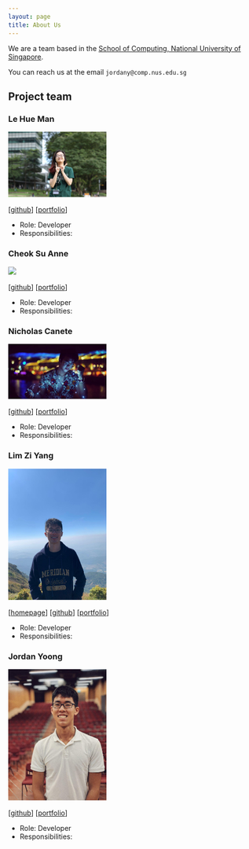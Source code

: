 ```yaml
---
layout: page
title: About Us
---
```


We are a team based in the [School of Computing, National University of Singapore](http://www.comp.nus.edu.sg).

You can reach us at the email `jordany@comp.nus.edu.sg`

## Project team

### Le Hue Man

<img src="images/lettuceman4.png" width="200px">

[[github](https://github.com/lettuceman4)]
[[portfolio](team/man-cv.pdf)]

* Role: Developer
* Responsibilities: 

### Cheok Su Anne

<img src="images/cheoksuanne.png" width="200px">

[[github](https://github.com/cheoksuanne)]
[[portfolio](team/johndoe.md)]

* Role: Developer
* Responsibilities: 

### Nicholas Canete

<img src="images/nicholas-gcc.png" width="200px">

[[github](https://github.com/nicholas-gcc)] 
[[portfolio](team/nic-cv.pdf)]

* Role: Developer
* Responsibilities:

### Lim Zi Yang

<img src="images/ziyang-98.png" width="200px">

[[homepage](https://limziyang.com/)]
[[github](http://github.com/Ziyang-98)]
[[portfolio](https://limziyang.com)]

* Role: Developer
* Responsibilities: 

### Jordan Yoong

<img src="images/jordanyoong.png" width="200px">

[[github](http://github.com/jordanyoong)]
[[portfolio](https://jordanyoong.github.io/cv/experience.html)]


* Role: Developer
* Responsibilities:
